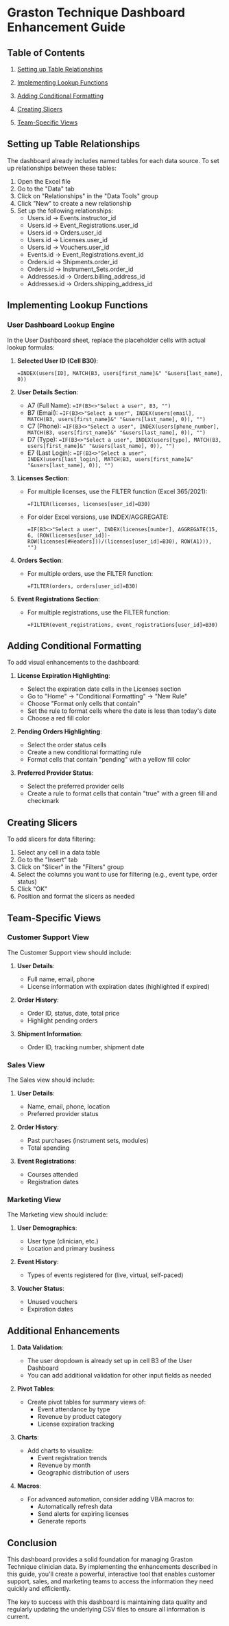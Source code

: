 # Graston Technique Dashboard Enhancement Guide

## Table of Contents

1. [Setting up Table Relationships](#setting-up-table-relationships)

2. [Implementing Lookup Functions](#implementing-lookup-functions)

3. [Adding Conditional Formatting](#adding-conditional-formatting)

4. [Creating Slicers](#creating-slicers)

5. [Team-Specific Views](#team-specific-views)

## Setting up Table Relationships

The dashboard already includes named tables for each data source. To set up relationships between these tables:

1. Open the Excel file
2. Go to the "Data" tab
3. Click on "Relationships" in the "Data Tools" group
4. Click "New" to create a new relationship
5. Set up the following relationships:
   - Users.id → Events.instructor_id
   - Users.id → Event_Registrations.user_id
   - Users.id → Orders.user_id
   - Users.id → Licenses.user_id
   - Users.id → Vouchers.user_id
   - Events.id → Event_Registrations.event_id
   - Orders.id → Shipments.order_id
   - Orders.id → Instrument_Sets.order_id
   - Addresses.id → Orders.billing_address_id
   - Addresses.id → Orders.shipping_address_id

## Implementing Lookup Functions

### User Dashboard Lookup Engine

In the User Dashboard sheet, replace the placeholder cells with actual lookup formulas:

1. **Selected User ID (Cell B30)**:
   ```excel
   =INDEX(users[ID], MATCH(B3, users[first_name]&" "&users[last_name], 0))
   ```

2. **User Details Section**:
   - A7 (Full Name): `=IF(B3<>"Select a user", B3, "")`
   - B7 (Email): `=IF(B3<>"Select a user", INDEX(users[email], MATCH(B3, users[first_name]&" "&users[last_name], 0)), "")`
   - C7 (Phone): `=IF(B3<>"Select a user", INDEX(users[phone_number], MATCH(B3, users[first_name]&" "&users[last_name], 0)), "")`
   - D7 (Type): `=IF(B3<>"Select a user", INDEX(users[type], MATCH(B3, users[first_name]&" "&users[last_name], 0)), "")`
   - E7 (Last Login): `=IF(B3<>"Select a user", INDEX(users[last_login], MATCH(B3, users[first_name]&" "&users[last_name], 0)), "")`

3. **Licenses Section**:
   - For multiple licenses, use the FILTER function (Excel 365/2021):
     ```excel
     =FILTER(licenses, licenses[user_id]=B30)
     ```
   - For older Excel versions, use INDEX/AGGREGATE:
     ```excel
     =IF(B3<>"Select a user", INDEX(licenses[number], AGGREGATE(15, 6, (ROW(licenses[user_id])-ROW(licenses[#Headers]))/(licenses[user_id]=B30), ROW(A1))), "")
     ```

4. **Orders Section**:
   - For multiple orders, use the FILTER function:
     ```excel
     =FILTER(orders, orders[user_id]=B30)
     ```

5. **Event Registrations Section**:
   - For multiple registrations, use the FILTER function:
     ```excel
     =FILTER(event_registrations, event_registrations[user_id]=B30)
     ```

## Adding Conditional Formatting

To add visual enhancements to the dashboard:

1. **License Expiration Highlighting**:
   - Select the expiration date cells in the Licenses section
   - Go to "Home" → "Conditional Formatting" → "New Rule"
   - Choose "Format only cells that contain"
   - Set the rule to format cells where the date is less than today's date
   - Choose a red fill color

2. **Pending Orders Highlighting**:
   - Select the order status cells
   - Create a new conditional formatting rule
   - Format cells that contain "pending" with a yellow fill color

3. **Preferred Provider Status**:
   - Select the preferred provider cells
   - Create a rule to format cells that contain "true" with a green fill and checkmark

## Creating Slicers

To add slicers for data filtering:

1. Select any cell in a data table
2. Go to the "Insert" tab
3. Click on "Slicer" in the "Filters" group
4. Select the columns you want to use for filtering (e.g., event type, order status)
5. Click "OK"
6. Position and format the slicers as needed

## Team-Specific Views

### Customer Support View

The Customer Support view should include:

1. **User Details**:
   - Full name, email, phone
   - License information with expiration dates (highlighted if expired)

2. **Order History**:
   - Order ID, status, date, total price
   - Highlight pending orders

3. **Shipment Information**:
   - Order ID, tracking number, shipment date

### Sales View

The Sales view should include:

1. **User Details**:
   - Name, email, phone, location
   - Preferred provider status

2. **Order History**:
   - Past purchases (instrument sets, modules)
   - Total spending

3. **Event Registrations**:
   - Courses attended
   - Registration dates

### Marketing View

The Marketing view should include:

1. **User Demographics**:
   - User type (clinician, etc.)
   - Location and primary business

2. **Event History**:
   - Types of events registered for (live, virtual, self-paced)

3. **Voucher Status**:
   - Unused vouchers
   - Expiration dates

## Additional Enhancements

1. **Data Validation**:
   - The user dropdown is already set up in cell B3 of the User Dashboard
   - You can add additional validation for other input fields as needed

2. **Pivot Tables**:
   - Create pivot tables for summary views of:
     - Event attendance by type
     - Revenue by product category
     - License expiration tracking

3. **Charts**:
   - Add charts to visualize:
     - Event registration trends
     - Revenue by month
     - Geographic distribution of users

4. **Macros**:
   - For advanced automation, consider adding VBA macros to:
     - Automatically refresh data
     - Send alerts for expiring licenses
     - Generate reports

## Conclusion

This dashboard provides a solid foundation for managing Graston Technique clinician data. By implementing the enhancements described in this guide, you'll create a powerful, interactive tool that enables customer support, sales, and marketing teams to access the information they need quickly and efficiently.

The key to success with this dashboard is maintaining data quality and regularly updating the underlying CSV files to ensure all information is current.
